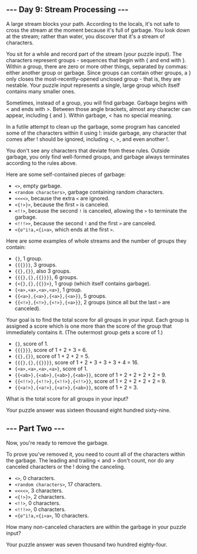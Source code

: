 ## --- Day 9: Stream Processing ---

A large stream blocks your path. According to the locals, it's not safe to cross the stream at the moment because it's full of garbage. You look down at the stream; rather than water, you discover that it's a stream of characters.

You sit for a while and record part of the stream (your puzzle input). The characters represent groups - sequences that begin with { and end with }. Within a group, there are zero or more other things, separated by commas: either another group or garbage. Since groups can contain other groups, a } only closes the most-recently-opened unclosed group - that is, they are nestable. Your puzzle input represents a single, large group which itself contains many smaller ones.

Sometimes, instead of a group, you will find garbage. Garbage begins with < and ends with >. Between those angle brackets, almost any character can appear, including { and }. Within garbage, < has no special meaning.

In a futile attempt to clean up the garbage, some program has canceled some of the characters within it using !: inside garbage, any character that comes after ! should be ignored, including <, >, and even another !.

You don't see any characters that deviate from these rules. Outside garbage, you only find well-formed groups, and garbage always terminates according to the rules above.

Here are some self-contained pieces of garbage:

- ```<>```, empty garbage.
- ```<random characters>```, garbage containing random characters.
- ```<<<<>```, because the extra ```<``` are ignored.
- ```<{!>}>```, because the first ```>``` is canceled.
- ```<!!>```, because the second ```!``` is canceled, allowing the ```>``` to terminate the garbage.
- ```<!!!>>```, because the second ```!``` and the first ```>``` are canceled.
- ```<{o"i!a,<{i<a>```, which ends at the first ```>```.

Here are some examples of whole streams and the number of groups they contain:

- ```{}```, 1 group.
- ```{{{}}}```, 3 groups.
- ```{{},{}}```, also 3 groups.
- ```{{{},{},{{}}}}```, 6 groups.
- ```{<{},{},{{}}>}```, 1 group (which itself contains garbage).
- ```{<a>,<a>,<a>,<a>}```, 1 group.
- ```{{<a>},{<a>},{<a>},{<a>}}```, 5 groups.
- ```{{<!>},{<!>},{<!>},{<a>}}```, 2 groups (since all but the last ```>``` are canceled).

Your goal is to find the total score for all groups in your input. Each group is assigned a score which is one more than the score of the group that immediately contains it. (The outermost group gets a score of 1.)

- ```{}```, score of 1.
- ```{{{}}}```, score of 1 + 2 + 3 = 6.
- ```{{},{}}```, score of 1 + 2 + 2 = 5.
- ```{{{},{},{{}}}}```, score of 1 + 2 + 3 + 3 + 3 + 4 = 16.
- ```{<a>,<a>,<a>,<a>}```, score of 1.
- ```{{<ab>},{<ab>},{<ab>},{<ab>}}```, score of 1 + 2 + 2 + 2 + 2 = 9.
- ```{{<!!>},{<!!>},{<!!>},{<!!>}}```, score of 1 + 2 + 2 + 2 + 2 = 9.
- ```{{<a!>},{<a!>},{<a!>},{<ab>}}```, score of 1 + 2 = 3.

What is the total score for all groups in your input?

Your puzzle answer was sixteen thousand eight hundred sixty-nine.

## --- Part Two ---

Now, you're ready to remove the garbage.

To prove you've removed it, you need to count all of the characters within the garbage. The leading and trailing < and > don't count, nor do any canceled characters or the ! doing the canceling.

- ```<>```, 0 characters.
- ```<random characters>```, 17 characters.
- ```<<<<>```, 3 characters.
- ```<{!>}>```, 2 characters.
- ```<!!>```, 0 characters.
- ```<!!!>>```, 0 characters.
- ```<{o"i!a,<{i<a>```, 10 characters.

How many non-canceled characters are within the garbage in your puzzle input?

Your puzzle answer was seven thousand two hundred eighty-four.